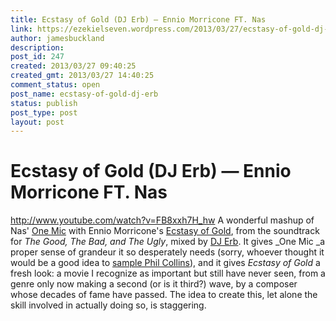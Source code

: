 ```yaml
---
title: Ecstasy of Gold (DJ Erb) — Ennio Morricone FT. Nas
link: https://ezekielseven.wordpress.com/2013/03/27/ecstasy-of-gold-dj-erb/
author: jamesbuckland
description: 
post_id: 247
created: 2013/03/27 09:40:25
created_gmt: 2013/03/27 14:40:25
comment_status: open
post_name: ecstasy-of-gold-dj-erb
status: publish
post_type: post
layout: post
---
```


# Ecstasy of Gold (DJ Erb) — Ennio Morricone FT. Nas

http://www.youtube.com/watch?v=FB8xxh7H_hw A wonderful mashup of Nas' [One Mic](http://www.youtube.com/watch?v=JCOURZ-yx4E) with Ennio Morricone's [Ecstasy of Gold](http://www.youtube.com/watch?v=XzJqHsDAnSY), from the soundtrack for _The Good, The Bad, and The Ugly_, mixed by [DJ Erb](http://www.djerb.net/). It gives _One Mic _a proper sense of grandeur it so desperately needs (sorry, whoever thought it would be a good idea to [sample Phil Collins](http://www.whosampled.com/sample/view/725/Nas-One%20Mic_Phil%20Collins-In%20the%20Air%20Tonight/)), and it gives _Ecstasy of Gold_ a fresh look: a movie I recognize as important but still have never seen, from a genre only now making a second (or is it third?) wave, by a composer whose decades of fame have passed. The idea to create this, let alone the skill involved in actually doing so, is staggering.